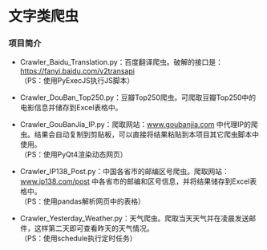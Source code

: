 # 文字类爬虫

### 项目简介
- Crawler_Baidu_Translation.py：百度翻译爬虫。破解的接口是：https://fanyi.baidu.com/v2transapi  
（PS：使用PyExecJS执行JS脚本）

- Crawler_DouBan_Top250.py：豆瓣Top250爬虫。可爬取豆瓣Top250中的电影信息并储存到Excel表格中。

- Crawler_GouBanJia_IP.py：爬取网站：www.goubanjia.com 中代理IP的爬虫。结果会自动复制到剪贴板，可以直接将结果粘贴到本项目其它爬虫脚本中使用。  
（PS：使用PyQt4渲染动态网页）

- Crawler_IP138_Post.py：中国各省市的邮编区号爬虫。爬取网站：www.ip138.com/post 中各省市的邮编和区号信息，并将结果储存到Excel表格中。  
（PS：使用pandas解析网页中的表格）

- Crawler_Yesterday_Weather.py：天气爬虫。爬取当天天气并在凌晨发送邮件，这样第二天即可查看昨天的天气情况。  
（PS：使用schedule执行定时任务）
